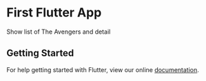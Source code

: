 # First Flutter App

Show list of The Avengers and detail

## Getting Started

For help getting started with Flutter, view our online
[documentation](https://flutter.io/).
